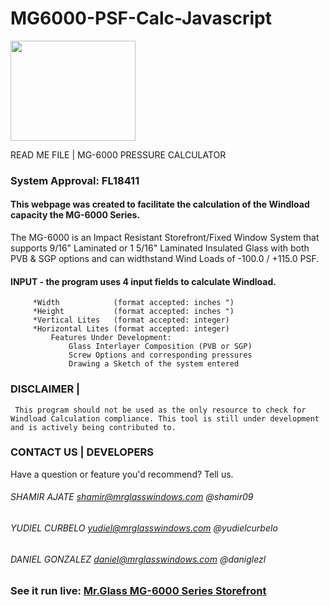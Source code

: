 # MG6000-PSF-Calc-Javascript
<div style="display: block; text-align="center";> <img src="http://shamirajate.com/mg6000/assets/MrGlassManufacturing.png" width="200" height="160"></div>

 READ ME FILE  |  MG-6000 PRESSURE CALCULATOR

### System Approval: FL18411

#### This webpage was created to facilitate the calculation of the Windload capacity the MG-6000 Series. 
The MG-6000 is an Impact Resistant Storefront/Fixed Window System that supports 9/16" Laminated or 1 5/16" Laminated Insulated
Glass with both PVB & SGP options and can widthstand Wind Loads of -100.0 / +115.0 PSF.

#### INPUT - the program uses 4 input fields to calculate Windload.
		 *Width            (format accepted: inches ")
		 *Height           (format accepted: inches ")
		 *Vertical Lites   (format accepted: integer)
		 *Horizontal Lites (format accepted: integer)
			 Features Under Development:
				 Glass Interlayer Composition (PVB or SGP)
				 Screw Options and corresponding pressures
				 Drawing a Sketch of the system entered

### DISCLAIMER    |

	 This program should not be used as the only resource to check for Windload Calculation compliance. This tool is still under development and is actively being contributed to.

### CONTACT US    |     DEVELOPERS
Have a question or feature you'd recommend? Tell us.
###### SHAMIR AJATE     shamir@mrglasswindows.com @shamir09
###### YUDIEL CURBELO   yudiel@mrglasswindows.com @yudielcurbelo
###### DANIEL GONZALEZ  daniel@mrglasswindows.com @daniglezl
	
### See it run live:         [Mr.Glass MG-6000 Series Storefront](http://www.shamirajate.com/mg6000/index.html)
